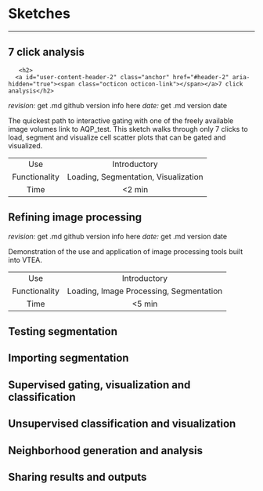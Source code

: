 # Sketches
-----

  ## 7 click analysis ##
  
       <h2>
      <a id="user-content-header-2" class="anchor" href="#header-2" aria-hidden="true"><span class="octicon octicon-link"></span></a>7 click analysis</h2>
  
  *revision:* get .md github version info here  *date:* get .md version date
  
The quickest path to interactive gating with one of the freely available image volumes link to AQP_test.  This sketch walks    through only 7 clicks to load, segment and visualize cell scatter plots that can be gated and visualized. 
  
|      |      |
|:------:|:------:|
|Use|Introductory| 
|Functionality|Loading, Segmentation, Visualization|   
|Time|<2 min|   

  ## Refining image processing ##
  
 *revision:* get .md github version info here  *date:* get .md version date
  
Demonstration of the use and application of image processing tools built into VTEA.  
  
|      |      |
|:------:|:------:|
|Use|Introductory| 
| Functionality|Loading, Image Processing, Segmentation|   
|Time|<5 min|   
  
  ## Testing segmentation
  
  ## Importing segmentation
  
  ## Supervised gating, visualization and classification
  
  ## Unsupervised classification and visualization
  
  ## Neighborhood generation and analysis
  
  ## Sharing results and outputs
